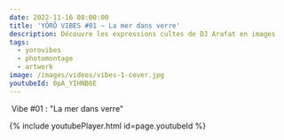 ```yaml
---
date: 2022-11-16 08:00:00
title: 'YÔRÔ VIBES #01 – La mer dans verre'
description: Découvre les expressions cultes de DJ Arafat en images
tags:
  - yorovibes
  - photomontage
  - artwork
image: /images/videos/vibes-1-cover.jpg
youtubeId: 0pA_YIHNB6E
---
```

&nbsp;Vibe \#01 : "La mer dans verre"

{% include youtubePlayer.html id=page.youtubeId %}